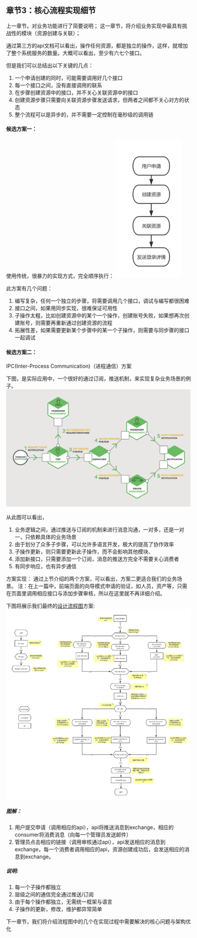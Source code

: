## 章节3：核心流程实现细节

上一章节，对业务功能进行了简要说明；
这一章节，将介绍业务实现中最具有挑战性的模块（资源创建与关联）；

通过第三方的api文档可以看出，操作任何资源，都是独立的操作，这样，就增加了整个系统服务的数量。大概可以看出，至少有六七个接口。

但是我们可以总结出以下关键的几点：
1. 一个申请创建的同时，可能需要调用好几个接口
2. 每一个接口之间，没有直接调用的联系
3. 在步骤创建资源中的接口，并不关心关联资源中的接口
4. 创建资源步骤只需要向关联资源步骤发送请求，但两者之间都不关心对方的状态
5. 整个流程可以是异步的，并不需要一定控制在毫秒级的调用链

#### 候选方案一：
使用传统，很暴力的实现方式，完全顺序执行：
![bhapp-seq-flow](images/bhapp-seq-flow.jpg)

此方案有几个问题：
1. 编写复杂，任何一个独立的步骤，将需要调用几个接口，调试与编写都很困难
2. 接口之间，如果用同步实现，很难保证可用性
3. 子操作太粗，比如创建资源中的某个一个操作，创建账号失败，如果想再次创建账号，则需要再重新通过创建资源的流程
4. 拓展性差，如果需要更新某个步骤中的某一个子操作，则需要与同步骤的接口一起调试

#### 候选方案二：
IPC(Inter-Process Communication)（进程通信）方案

下图，是实际应用中，一个很好的通过订阅，推送机制，来实现复杂业务场景的例子。
![ipc](images/ipc.png)

从此图可以看出，
1. 业务逻辑之间，通过推送与订阅的机制来进行消息沟通，一对多，还是一对一，只依赖具体的业务场景
2. 由于划分了众多子步骤，可以允许多语言开发，极大的提高了协作效率
3. 子操作更新，则只需要更新此子操作，而不会影响其他模块、
4. 添加新接口，只需要添加一个订阅，消息的推送方完全不需要关心消费者
5. 有同步响应，也有异步通信

方案实现：
通过上节介绍的两个方案，可以看出，方案二更适合我们的业务场景。
注：在上一篇中，前端页面的向导模式申请的验证，如人员，资产等，只需在页面里调用相应接口与添加步骤审核，所以在这里就不再详细介绍。

下图将展示我们最终的[设计流程图](https://www.processon.com/view/link/5c492dbfe4b056ae29fb2676)方案:
![bhapp-mq-flow](images/bhapp-mq-flow.jpg)
##### 图解：
1. 用户提交申请（调用相应的api），api将推送消息到exchange，相应的consumer将消费消息（向每一个管理员发送邮件）
2. 管理员点击相应的链接（调用审核通过api），api发送相应的消息到exchange，每一个消费者调用相应的api，资源创建成功后，会发送相应的消息到exchange。

##### 说明:
1. 每一个子操作都独立
2. 层级之间的通信完全通过推送/订阅
3. 由于每个操作都独立，无需统一框架与语言
4. 子操作的更新，修改，维护都异常简单

下一章节，我们将介绍流程图中的几个在实现过程中需要解决的核心问题与架构优化
